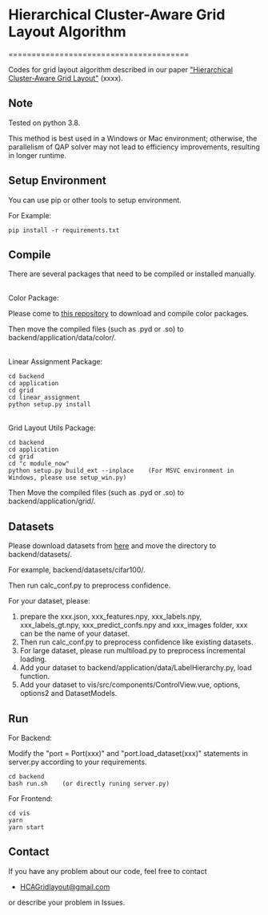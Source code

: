 Hierarchical Cluster-Aware Grid Layout Algorithm
===========================

=======================================

Codes for grid layout algorithm described in our paper ["Hierarchical Cluster-Aware Grid Layout"](https://xxxx) (xxxx).

Note
----------
Tested on python 3.8.

This method is best used in a Windows or Mac environment; otherwise, the parallelism of QAP solver may not lead to efficiency improvements, resulting in longer runtime.

Setup Environment
----------
You can use pip or other tools to setup environment.

For Example:
```
pip install -r requirements.txt
```



Compile
----------
There are several packages that need to be compiled or installed manually.

\
Color Package:

Please come to [this repository](https://xxxx) to download and compile color packages.

Then move the compiled files (such as .pyd or .so) to backend/application/data/color/.

\
Linear Assignment Package:
```
cd backend
cd application
cd grid
cd linear_assignment
python setup.py install
```

\
Grid Layout Utils Package:
```
cd backend
cd application
cd grid
cd "c module_now"
python setup.py build_ext --inplace    (For MSVC environment in Windows, please use setup_win.py)
```
Then Move the compiled files (such as .pyd or .so) to backend/application/grid/.

Datasets
----------
Please download datasets from [here](https://xxxx) and move the directory to backend/datasets/.

For example, backend/datasets/cifar100/.

Then run calc_conf.py to preprocess confidence.

For your dataset, please:
1. prepare the xxx.json, xxx_features.npy, xxx_labels.npy, xxx_labels_gt.npy, xxx_predict_confs.npy and xxx_images folder, xxx can be the name of your dataset.
2. Then run calc_conf.py to preprocess confidence like existing datasets.
3. For large dataset, please run multiload.py to preprocess incremental loading.
4. Add your dataset to backend/application/data/LabelHierarchy.py, load function.
5. Add your dataset to vis/src/components/ControlView.vue, options, options2 and DatasetModels.

Run
----------
For Backend:

Modify the "port = Port(xxx)" and "port.load_dataset(xxx)" statements in server.py according to your requirements.
```
cd backend
bash run.sh    (or directly runing server.py)
```

For Frontend:
```
cd vis
yarn
yarn start
```


## Contact
If you have any problem about our code, feel free to contact
- HCAGridlayout@gmail.com

or describe your problem in Issues.
